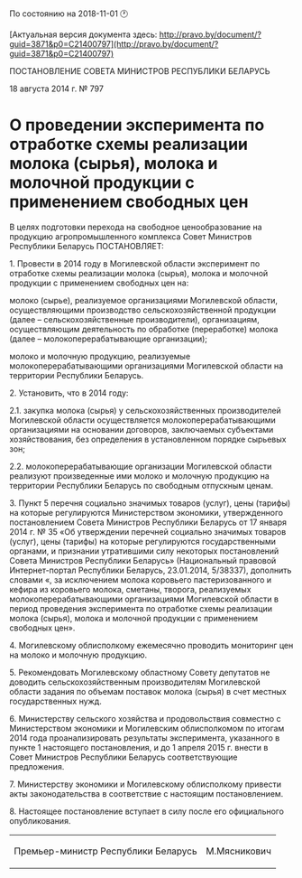По состоянию на 2018-11-01 &#x1F550;

[Актуальная версия документа здесь: http://pravo.by/document/?guid=3871&p0=C21400797](http://pravo.by/document/?guid=3871&p0=C21400797)

<p>ПОСТАНОВЛЕНИЕ СОВЕТА МИНИСТРОВ РЕСПУБЛИКИ БЕЛАРУСЬ</p>
<p>18 августа 2014 г. № 797</p>
<h1>О проведении эксперимента по отработке схемы реализации молока (сырья), молока и молочной продукции с применением свободных цен</h1>
<p>В целях подготовки перехода на свободное ценообразование на продукцию агропромышленного комплекса Совет Министров Республики Беларусь ПОСТАНОВЛЯЕТ:</p>
<p>1. Провести в 2014 году в Могилевской области эксперимент по отработке схемы реализации молока (сырья), молока и молочной продукции с применением свободных цен на:</p>
<p>молоко (сырье), реализуемое организациями Могилевской области, осуществляющими производство сельскохозяйственной продукции (далее – сельскохозяйственные производители), организациям, осуществляющим деятельность по обработке (переработке) молока (далее – молокоперерабатывающие организации);</p>
<p>молоко и молочную продукцию, реализуемые молокоперерабатывающими организациями Могилевской области на территории Республики Беларусь.</p>
<p>2. Установить, что в 2014 году:</p>
<p>2.1. закупка молока (сырья) у сельскохозяйственных производителей Могилевской области осуществляется молокоперерабатывающими организациями на основании договоров, заключаемых субъектами хозяйствования, без определения в установленном порядке сырьевых зон;</p>
<p>2.2. молокоперерабатывающие организации Могилевской области реализуют произведенные ими молоко и молочную продукцию на территории Республики Беларусь по свободным отпускным ценам.</p>
<p>3. Пункт 5 перечня социально значимых товаров (услуг), цены (тарифы) на которые регулируются Министерством экономики, утвержденного постановлением Совета Министров Республики Беларусь от 17 января 2014 г. № 35 «Об утверждении перечней социально значимых товаров (услуг), цены (тарифы) на которые регулируются государственными органами, и признании утратившими силу некоторых постановлений Совета Министров Республики Беларусь» (Национальный правовой Интернет-портал Республики Беларусь, 23.01.2014, 5/38337), дополнить словами «, за исключением молока коровьего пастеризованного и кефира из коровьего молока, сметаны, творога, реализуемых молокоперерабатывающими организациями Могилевской области в период проведения эксперимента по отработке схемы реализации молока (сырья), молока и молочной продукции с применением свободных цен».</p>
<p>4. Могилевскому облисполкому ежемесячно проводить мониторинг цен на молоко и молочную продукцию.</p>
<p>5. Рекомендовать Могилевскому областному Совету депутатов не доводить сельскохозяйственным производителям Могилевской области задания по объемам поставок молока (сырья) в счет местных государственных нужд.</p>
<p>6. Министерству сельского хозяйства и продовольствия совместно с Министерством экономики и Могилевским облисполкомом по итогам 2014 года проанализировать результаты эксперимента, указанного в пункте 1 настоящего постановления, и до 1 апреля 2015 г. внести в Совет Министров Республики Беларусь соответствующие предложения.</p>
<p>7. Министерству экономики и Могилевскому облисполкому привести акты законодательства в соответствие с настоящим постановлением.</p>
<p>8. Настоящее постановление вступает в силу после его официального опубликования.</p>
<p></p>
<table><tr>
<td><p>Премьер-министр Республики Беларусь</p></td>
<td><p>М.Мясникович</p></td>
</tr></table>
<p></p>